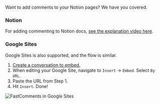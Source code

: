 Want to add comments to your Notion pages? We have you covered.

### Notion

For adding commenting to Notion docs, [see the explanation video here](https://blog.fastcomments.com/(10-05-2021)-adding-commenting-to-notion-pages.html).

### Google Sites

Google Sites is also supported, and the flow is similar.

1. [Create a conversation to embed.](https://fastcomments.com/create)
2. When editing your Google Site, navigate to `Insert` -> `Embed`. Select `By URL`.
3. Paste the URL from Step 1.
4. Hit `Insert`. Done!

<div class="text-center">
    <img src="https://blog.fastcomments.com/images/google-sites-howto-done.png" title="FastComments in Google Sites" alt="FastComments in Google Sites" />
</div>
